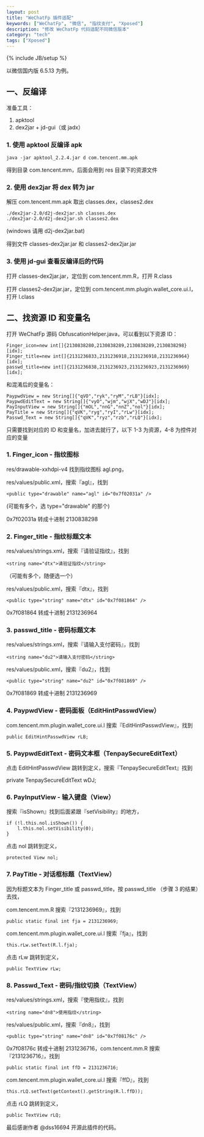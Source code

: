 ```yaml
---
layout: post
title: "WeChatFp 插件适配"
keywords: ["WeChatFp", "微信", "指纹支付", "Xposed"]
description: "修改 WeChatFp 代码适配不同微信版本"
category: "tech"
tags: ["Xposed"]
---
```

{% include JB/setup %}

以微信国内版 6.5.13 为例。

## 一、反编译

准备工具：

1. apktool
2. dex2jar + jd-gui（或 jadx）


### 1. 使用 apktool 反编译 apk

    java -jar apktool_2.2.4.jar d com.tencent.mm.apk

得到目录 com.tencent.mm，后面会用到 res 目录下的资源文件

### 2. 使用 dex2jar 将 dex 转为 jar

解压 com.tencent.mm.apk 取出 classes.dex，classes2.dex

    ./dex2jar-2.0/d2j-dex2jar.sh classes.dex
    ./dex2jar-2.0/d2j-dex2jar.sh classes2.dex

(windows 请用 d2j-dex2jar.bat)

得到文件 classes-dex2jar.jar 和 classes2-dex2jar.jar

### 3. 使用 jd-gui 查看反编译后的代码

打开 classes-dex2jar.jar，定位到 com.tencent.mm.R，打开 R.class

打开 classes2-dex2jar.jar，定位到 com.tencent.mm.plugin.wallet_core.ui.l，打开 l.class


## 二、找资源 ID 和变量名

打开 WeChatFp 源码 ObfuscationHelper.java，可以看到以下资源 ID：

    Finger_icon=new int[]{2130838280,2130838289,2130838289,2130838298}[idx];
    Finger_title=new int[]{2131236833,2131236918,2131236918,2131236964}[idx];
    passwd_title=new int[]{2131236838,2131236923,2131236923,2131236969}[idx];

和混淆后的变量名：

    PaypwdView = new String[]{"qVO","ryk","ryM","rLB"}[idx];
    PaypwdEditText = new String[]{"vyO","wjm","wjX","wDJ"}[idx];
    PayInputView = new String[]{"mOL","nnG","nnZ","nol"}[idx];
    PayTitle = new String[]{"qVK","ryg","ryI","rLw"}[idx];
    Passwd_Text = new String[]{"qVK","ryz","rzb","rLQ"}[idx];

只需要找到对应的 ID 和变量名，加进去就行了，以下 1-3 为资源，4-8 为控件对应的变量

### 1. Finger_icon - 指纹图标

res/drawable-xxhdpi-v4 找到指纹图标 agl.png，

res/values/public.xml，搜索『agl』，找到

    <public type="drawable" name="agl" id="0x7f02031a" />

(可能有多个，选 type="drawable" 的那个)

0x7f02031a 转成十进制 2130838298

### 2. Finger_title - 指纹标题文本

res/values/strings.xml，搜索『请验证指纹』，找到

    <string name="dtx">请验证指纹</string>

（可能有多个，随便选一个）

res/values/public.xml，搜索『dtx』，找到

    <public type="string" name="dtx" id="0x7f081864" />

0x7f081864 转成十进制 2131236964

### 3. passwd_title - 密码标题文本

res/values/strings.xml，搜索『请输入支付密码』，找到

    <string name="du2">请输入支付密码</string>

res/values/public.xml，搜索『du2』，找到

    <public type="string" name="du2" id="0x7f081869" />

0x7f081869 转成十进制 2131236969

### 4. PaypwdView - 密码面板（EditHintPasswdView）

com.tencent.mm.plugin.wallet_core.ui.l 搜索『EditHintPasswdView』，找到

    public EditHintPasswdView rLB;

### 5. PaypwdEditText - 密码文本框（TenpaySecureEditText）

点击 EditHintPasswdView 跳转到定义，搜索『TenpaySecureEditText』找到

private TenpaySecureEditText wDJ;

### 6. PayInputView - 输入键盘（View）

搜索『isShown』找到后面紧跟『setVisibility』的地方，

    if (!l.this.nol.isShown()) {
        l.this.nol.setVisibility(0);
    }

点击 nol 跳转到定义，

    protected View nol;

### 7. PayTitle - 对话框标题（TextView）

因为标题文本为 Finger_title 或 passwd_title，按 passwd_title （步骤 3 的结果）去找，

com.tencent.mm.R 搜索『2131236969』，找到

    public static final int fja = 2131236969;

com.tencent.mm.plugin.wallet_core.ui.l 搜索『fja』，找到

    this.rLw.setText(R.l.fja);

点击 rLw 跳转到定义，

    public TextView rLw;

### 8. Passwd_Text - 密码/指纹切换（TextView）

res/values/strings.xml，搜索『使用指纹』，找到

    <string name="dn8">使用指纹</string>

res/values/public.xml，搜索『dn8』，找到

    <public type="string" name="dn8" id="0x7f08176c" />

0x7f08176c 转成十进制 2131236716，com.tencent.mm.R 搜索『2131236716』，找到

    public static final int ffD = 2131236716;

com.tencent.mm.plugin.wallet_core.ui.l 搜索『ffD』，找到

    this.rLQ.setText(getContext().getString(R.l.ffD));

点击 rLQ 跳转到定义，

    public TextView rLQ;


最后感谢作者 @dss16694 开源此插件的代码。
